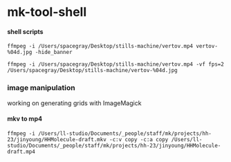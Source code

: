# mk-tool-shell


#### shell scripts

`ffmpeg -i /Users/spacegray/Desktop/stills-machine/vertov.mp4 vertov-%04d.jpg -hide_banner`

`ffmpeg -i /Users/spacegray/Desktop/stills-machine/vertov.mp4 -vf fps=2 /Users/spacegray/Desktop/stills-machine/vertov-%04d.jpg`



### image manipulation

working on generating grids with ImageMagick

#### mkv to mp4

`ffmpeg -i /Users/ll-studio/Documents/_people/staff/mk/projects/hh-23/jinyoung/HHMolecule-draft.mkv -c:v copy -c:a copy /Users/ll-studio/Documents/_people/staff/mk/projects/hh-23/jinyoung/HHMolecule-draft.mp4
`